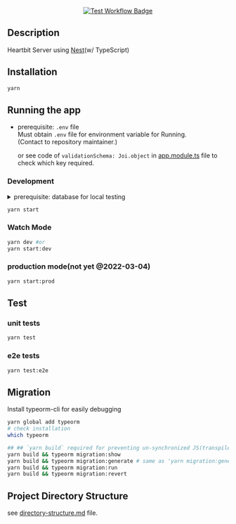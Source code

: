 

<p align="center">
  <a href="https://github.com/nearthlab/wind-nest/actions/workflows/run-test.yml"><img src="https://github.com/nearthlab/wind-nest/actions/workflows/run-test.yml/badge.svg?branch=staging" alt="Test Workflow Badge" /></a>
</p>

## Description

Heartbit Server using [Nest](https://github.com/nestjs/nest)(w/ TypeScript)

## Installation

```bash
yarn
```

## Running the app
* prerequisite: `.env` file  
  Must obtain `.env` file for environment variable for Running.  
  (Contact to repository maintainer.)

  or see code of `validationSchema: Joi.object` in [app.module.ts](./src/app.module.ts) file to check which key required.

### Development
<details>
  <summary>prerequisite: database for local testing</summary>
  <blockquote>
  Install PostgreSQL with version '13.3'(current version of RDS).

  (Install via '[Docker](https://hub.docker.com/_/postgres)' or directly on your local machine, as you like.)
  
  ```bash
  docker rm pg-container-13.3 --force # if running container exists.
  docker run --name pg-container-13.3 -p 5432:5432 -e POSTGRES_USER=root -e POSTGRES_PASSWORD=dnwnwjdqhrwk! -e POSTGRES_DB=wind -d postgres:13.3
  docker exec -i pg-container-13.3 psql -U root postgres -c "CREATE DATABASE wind;"
  docker ps
  ```
  </blockquote>
</details>


```bash
yarn start
```

### Watch Mode

```bash
yarn dev #or
yarn start:dev
```

### production mode(not yet @2022-03-04)

```bash
yarn start:prod
```

## Test

### unit tests

```bash
yarn test
```

### e2e tests

```bash
yarn test:e2e
```

## Migration
Install typeorm-cli for easily debugging
```bash
yarn global add typeorm
# check installation
which typeorm
```

```bash
## ## `yarn build` required for preventing un-synchronized JS(transpiled) with TS(source).
yarn build && typeorm migration:show
yarn build && typeorm migration:generate # same as 'yarn migration:generate'
yarn build && typeorm migration:run
yarn build && typeorm migration:revert
```

## Project Directory Structure
see [directory-structure.md](./docs/directory-structure.md) file.

